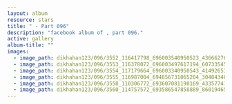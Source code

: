 ```yaml
---
layout: album
resource: stars
title: " - Part 096"
description: "facebook album of , part 096."
active: gallery
album-title: ""
images:
  - image_path: dikhahan123/096/3552_116417798_696003540950523_4366627690883746938_n.jpg
  - image_path: dikhahan123/096/3553_116378072_696003497617194_6073354523663633867_n.jpg
  - image_path: dikhahan123/096/3554_117179664_696003340950543_4149265352508067328_n.jpg
  - image_path: dikhahan123/096/3555_116987004_694856731065204_3048434666307389046_n.jpg
  - image_path: dikhahan123/096/3558_110306772_693607081190169_4335774123611452116_n.jpg
  - image_path: dikhahan123/096/3560_114757572_693586547858889_8601946559704866933_n.jpg
---
```

